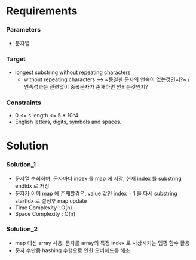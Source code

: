 # Requirements
### Parameters
* 문자열

### Target
* longest substring without repeating characters
	* without repeating characters --> ~동일한 문자의 연속이 없는것인지?~ / 연속성과는 관련없이 중복문자가 존재하면 안되는것인지?

### Constraints
* 0 <= s.length <= 5 * 10^4
*  English letters, digits, symbols and spaces.

# Solution
### Solution_1
* 문자열 순회하며, 문자마다 index 를 map 에 저장, 현재 index 를 substring endIdx 로 저장
* 문자가 이미 map 에 존재할경우, value 값인 index + 1 을 다시 substring startIdx 로 설정후 map update
* Time Complexity : O(n)
* Space Complexity : O(n)

### Solution_2
* map 대신 array 사용, 문자를 array의 특정 index 로 사상시키는 맵핑 함수 활용
* 문자 수만큼 hashing 수행으로 인한 오버헤드를 해소
